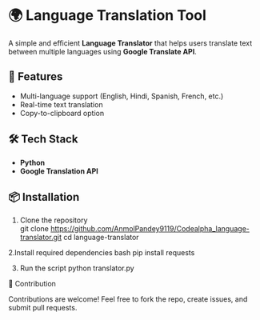 # 🌍 Language Translation Tool  

A simple and efficient **Language Translator** that helps users translate text between multiple languages using **Google Translate API**.  

## 🚀 Features  
- Multi-language support (English, Hindi, Spanish, French, etc.)  
- Real-time text translation  
- Copy-to-clipboard option  

## 🛠️ Tech Stack  
- **Python**  
- **Google Translation API**

## 📦 Installation  

1. Clone the repository  
git clone https://github.com/AnmolPandey9119/Codealpha_language-translator.git
cd language-translator

2.Install required dependencies
bash
pip install requests

3. Run the script
python translator.py

🤝 Contribution

Contributions are welcome! Feel free to fork the repo, create issues, and submit pull requests.
